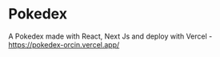 # Pokedex
A Pokedex made with React, Next Js and deploy with Vercel - https://pokedex-orcin.vercel.app/
